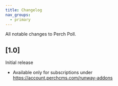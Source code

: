 ```yaml
---
title: Changelog
nav_groups:
  - primary
---
```


All notable changes to Perch Poll.


## [1.0]

Initial release

- Available only for subscriptions under <a href="https://account.perchcms.com/runway-addons">https://account.perchcms.com/runway-addons</a>
